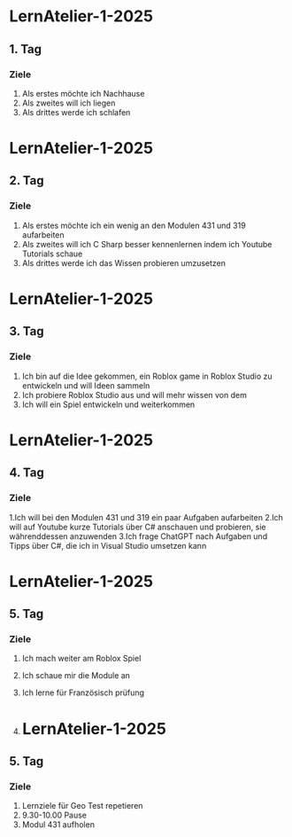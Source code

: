 # LernAtelier-1-2025
## 1. Tag
### Ziele
1. Als erstes möchte ich Nachhause
2. Als zweites will ich liegen
3. Als drittes werde ich schlafen

# LernAtelier-1-2025
## 2. Tag
### Ziele
1. Als erstes möchte ich ein wenig an den Modulen 431 und 319 aufarbeiten
2. Als zweites will ich C Sharp besser kennenlernen indem ich Youtube Tutorials schaue
3. Als drittes werde ich das Wissen probieren umzusetzen
# LernAtelier-1-2025
## 3. Tag
### Ziele
1. Ich bin auf die Idee gekommen, ein Roblox game in Roblox Studio zu entwickeln und will Ideen sammeln
2. Ich probiere Roblox Studio aus und will mehr wissen von dem
3. Ich will ein Spiel entwickeln und weiterkommen

# LernAtelier-1-2025
## 4. Tag
### Ziele
1.Ich will bei den Modulen 431 und 319 ein paar Aufgaben aufarbeiten
2.Ich will auf Youtube kurze Tutorials über C# anschauen und probieren, sie währenddessen anzuwenden
3.Ich frage ChatGPT nach Aufgaben und Tipps über C#, die ich in Visual Studio umsetzen kann

# LernAtelier-1-2025
## 5. Tag
### Ziele
1. Ich mach weiter am Roblox Spiel
2. Ich schaue mir die Module an
3. Ich lerne für Französisch prüfung

5. # LernAtelier-1-2025
## 5. Tag
### Ziele
1. Lernziele für Geo Test repetieren
2. 9.30-10.00 Pause
3. Modul 431 aufholen
